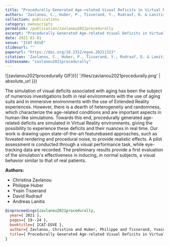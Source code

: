 ```yaml
---
title: "Procedurally Generated Age-related Visual Deficits in Virtual Reality Environments."
authors: 'Zavlanou, C., Huber, P., Tisserand, Y., Rudrauf, D. & Lanitis, A.'
collection: publications
category: manuscripts
permalink: /publication/zavlanou2021procedurally
excerpt: "Procedurally Generated Age-related Visual Deficits in Virtual Reality Environments."
date: 2021-01-01
venue: "ICAT-EGVE"
slidesurl: ""
paperurl: "https://doi.org/10.2312/egve.20211323"
citation: 'Zavlanou, C., Huber, P., Tisserand, Y., Rudrauf, D. & Lanitis, A. (2021). "Procedurally Generated Age-related Visual Deficits in Virtual Reality Environments.." ICAT-EGVE. 19--24.'
bibtexname: "zavlanou2021procedurally"
---
```


![zavlanou2021procedurally GIF]({{ '/files/zavlanou2021procedurally.png' | absolute_url }})

The simulation of visual deficits associated with aging has been the subject of numerous investigations both in real environments with the use of aging suits and in immersive environments with the use of Extended Reality experiences. However, there is a dearth of heterogeneity and randomness, which characterize the age-related conditions and are important aspects in human-like simulations. Towards this end, procedurally generated age-related deficits are simulated in Virtual Reality environments, giving the possibility to experience these deficits and their nuances in real time. Our work is drawing upon state-of-the-art featurebased approaches, such as foveated rendering and procedural noise, to provide realistic effects. A pilot assessment is conducted through a visual performance task, while eye-tracking data are recorded. The preliminary results provide a first evaluation of the simulation's effectiveness in inducing, in normal subjects, a visual behavior similar to that of real patients.


**Authors:**
 - Christina Zavlanou
 - Philippe Huber
 - Yvain Tisserand
 - David Rudrauf
 - Andreas Lanitis

```bibtex
@inproceedings{zavlanou2021procedurally,
  year={ 2021 },
  pages={ 19--24 },
  booktitle={ ICAT-EGVE },
  author={ Zavlanou, Christina and Huber, Philippe and Tisserand, Yvain and Rudrauf, David and Lanitis, Andreas },
  title={ Procedurally Generated Age-related Visual Deficits in Virtual Reality Environments. },
}
```
